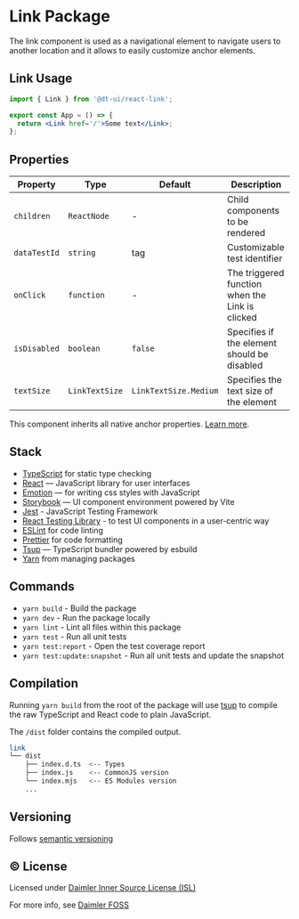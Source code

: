 # Link Package

The link component is used as a navigational element to navigate users to another location and it allows to easily customize anchor elements.

## Link Usage

```jsx
import { Link } from '@dt-ui/react-link';

export const App = () => {
  return <Link href='/'>Some text</Link>;
};
```

## Properties

| Property     | Type           | Default               | Description                                     |
| ------------ | -------------- | --------------------- | ----------------------------------------------- |
| `children`   | `ReactNode`    | -                     | Child components to be rendered                 |
| `dataTestId` | `string`       | tag                   | Customizable test identifier                    |
| `onClick`    | `function`     | -                     | The triggered function when the Link is clicked |
| `isDisabled` | `boolean`      | `false`               | Specifies if the element should be disabled     |
| `textSize`   | `LinkTextSize` | `LinkTextSize.Medium` | Specifies the text size of the element          |

This component inherits all native anchor properties. [Learn more](https://developer.mozilla.org/en-US/docs/Web/HTML/Element/a).

## Stack

- [TypeScript](https://www.typescriptlang.org/) for static type checking
- [React](https://reactjs.org/) — JavaScript library for user interfaces
- [Emotion](https://emotion.sh/docs/introduction) — for writing css styles with JavaScript
- [Storybook](https://storybook.js.org/) — UI component environment powered by Vite
- [Jest](https://jestjs.io/) - JavaScript Testing Framework
- [React Testing Library](https://testing-library.com/) - to test UI components in a user-centric way
- [ESLint](https://eslint.org/) for code linting
- [Prettier](https://prettier.io) for code formatting
- [Tsup](https://github.com/egoist/tsup) — TypeScript bundler powered by esbuild
- [Yarn](https://yarnpkg.com/) from managing packages

## Commands

- `yarn build` - Build the package
- `yarn dev` - Run the package locally
- `yarn lint` - Lint all files within this package
- `yarn test` - Run all unit tests
- `yarn test:report` - Open the test coverage report
- `yarn test:update:snapshot` - Run all unit tests and update the snapshot

## Compilation

Running `yarn build` from the root of the package will use [tsup](https://tsup.egoist.dev/) to compile the raw TypeScript and React code to plain JavaScript.

The `/dist` folder contains the compiled output.

```bash
link
└── dist
    ├── index.d.ts  <-- Types
    ├── index.js    <-- CommonJS version
    └── index.mjs   <-- ES Modules version
    ...
```

## Versioning

Follows [semantic versioning](https://semver.org/)

## &copy; License

Licensed under [Daimler Inner Source License (ISL)](LICENSE.md)

For more info, see [Daimler FOSS](https://git.t3.daimlertruck.com/tbf/daimler-inner-source-license)
